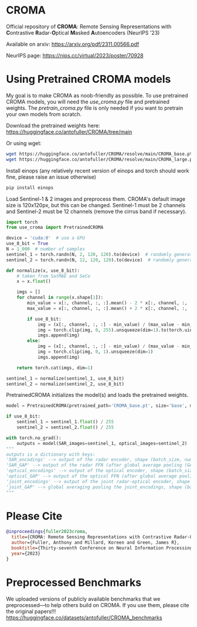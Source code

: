 # CROMA
Official repository of **CROMA**: Remote Sensing Representations with **C**ontrastive **R**adar-**O**ptical **M**asked **A**utoencoders (NeurIPS '23)

Available on arxiv: https://arxiv.org/pdf/2311.00566.pdf

NeurIPS page: https://nips.cc/virtual/2023/poster/70928

# Using Pretrained CROMA models
My goal is to make CROMA as noob-friendly as possible. To use pretrained CROMA models, you will need the *use_croma.py* file and pretrained weights. The *pretrain_croma.py* file is only needed if you want to pretrain your own models from scratch. 

Download the pretrained weights here: https://huggingface.co/antofuller/CROMA/tree/main

Or using wget:

```bash
wget https://huggingface.co/antofuller/CROMA/resolve/main/CROMA_base.pt
wget https://huggingface.co/antofuller/CROMA/resolve/main/CROMA_large.pt
```

Install einops (any relatively recent version of einops and torch should work fine, please raise an issue otherwise)
```bash
pip install einops
```

Load Sentinel-1 & 2 images and preprocess them. CROMA's default image size is 120x120px, but this can be changed. Sentinel-1 must be 2 channels and Sentinel-2 must be 12 channels (remove the cirrus band if necessary).

```python
import torch
from use_croma import PretrainedCROMA

device = 'cuda:0'  # use a GPU
use_8_bit = True
N = 1_000  # number of samples
sentinel_1 = torch.randn(N, 2, 120, 120).to(device)  # randomly generated for demonstration
sentinel_2 = torch.randn(N, 12, 120, 120).to(device)  # randomly generated for demonstration

def normalize(x, use_8_bit):
    # taken from SatMAE and SeCo
    x = x.float()

    imgs = []
    for channel in range(x.shape[1]):
        min_value = x[:, channel, :, :].mean() - 2 * x[:, channel, :, :].std()
        max_value = x[:, channel, :, :].mean() + 2 * x[:, channel, :, :].std()

        if use_8_bit:
            img = (x[:, channel, :, :] - min_value) / (max_value - min_value) * 255.0
            img = torch.clip(img, 0, 255).unsqueeze(dim=1).to(torch.uint8)
            imgs.append(img)
        else:
            img = (x[:, channel, :, :] - min_value) / (max_value - min_value)
            img = torch.clip(img, 0, 1).unsqueeze(dim=1)
            imgs.append(img)

    return torch.cat(imgs, dim=1)

sentinel_1 = normalize(sentinel_1, use_8_bit)
sentinel_2 = normalize(sentinel_2, use_8_bit)
```

PretrainedCROMA initializes the model(s) and loads the pretrained weights.
```python
model = PretrainedCROMA(pretrained_path='CROMA_base.pt', size='base', modality='both', image_resolution=120).to(device)

if use_8_bit:
    sentinel_1 = sentinel_1.float() / 255
    sentinel_2 = sentinel_2.float() / 255

with torch.no_grad():
    outputs = model(SAR_images=sentinel_1, optical_images=sentinel_2)
"""
outputs is a dictionary with keys:
'SAR_encodings' --> output of the radar encoder, shape (batch_size, number_of_patches, dim)
'SAR_GAP' --> output of the radar FFN (after global average pooling (GAP)), shape (batch_size, dim)
'optical_encodings' --> output of the optical encoder, shape (batch_size, number_of_patches, dim)
'optical_GAP' --> output of the optical FFN (after global average pooling (GAP)), shape (batch_size, dim)
'joint_encodings' --> output of the joint radar-optical encoder, shape (batch_size, number_of_patches, dim)
'joint_GAP' --> global averaging pooling the joint_encodings, shape (batch_size, dim)
"""
```

# Please Cite
```bib
@inproceedings{fuller2023croma,
  title={CROMA: Remote Sensing Representations with Contrastive Radar-Optical Masked Autoencoders},
  author={Fuller, Anthony and Millard, Koreen and Green, James R},
  booktitle={Thirty-seventh Conference on Neural Information Processing Systems},
  year={2023}
}
```
# Preprocessed Benchmarks
We uploaded versions of publicly available benchmarks that we preprocessed—to help others build on CROMA. If you use them, please cite the original papers!!!
https://huggingface.co/datasets/antofuller/CROMA_benchmarks
